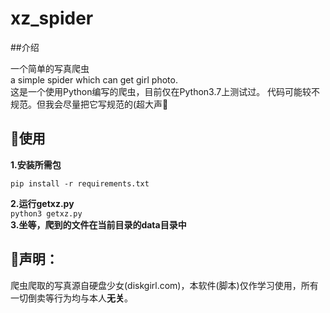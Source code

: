 # xz_spider

##介绍  

一个简单的写真爬虫   
a simple spider which can get girl photo.  
这是一个使用Python编写的爬虫，目前仅在Python3.7上测试过。
代码可能较不规范。但我会尽量把它写规范的(超大声🤗  
  
## 📖使用  

**1.安装所需包**  

  ```pip install -r requirements.txt```  

**2.运行getxz.py**  
  ```python3 getxz.py```  
**3.坐等，爬到的文件在当前目录的data目录中**

## 📢声明：  

爬虫爬取的写真源自硬盘少女(diskgirl.com)，本软件(脚本)仅作学习使用，所有一切倒卖等行为均与本人**无关**。
